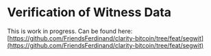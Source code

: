 # Verification of Witness Data

This is work in progress. Can be found here: [https://github.com/FriendsFerdinand/clarity-bitcoin/tree/feat/segwit](https://github.com/FriendsFerdinand/clarity-bitcoin/tree/feat/segwit)
